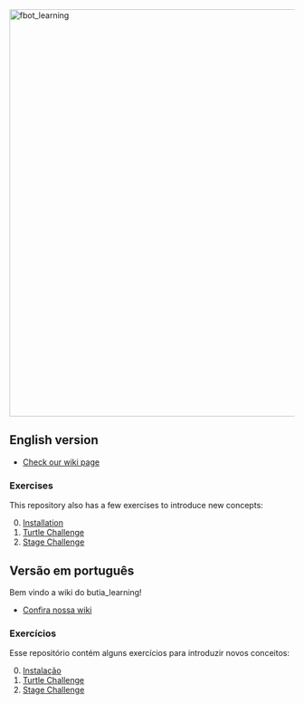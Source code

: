 <img width="4619" height="719" alt="fbot_learning" src="https://github.com/user-attachments/assets/1ca85db0-4bef-4838-af63-9d501add4e05" />


## English version

- [Check our wiki page](https://github.com/butia-bots/butia_learning/wiki)

### Exercises

This repository also has a few exercises to introduce new concepts:

0. [Installation](https://github.com/butia-bots/butia_learning/blob/main/0-installation/README.md)
1. [Turtle Challenge](https://github.com/butia-bots/butia_learning/blob/main/1-turtle_challenge/README.md)
2. [Stage Challenge](https://github.com/butia-bots/butia_learning/blob/main/2-stage_challenge/README.md)


## Versão em português

Bem vindo a wiki do butia_learning!

- [Confira nossa wiki](https://github.com/butia-bots/butia_learning/wiki)

### Exercícios

Esse repositório contém alguns exercícios para introduzir novos conceitos:


0. [Instalação](https://github.com/butia-bots/butia_learning/blob/main/0-installation/README.md)
1. [Turtle Challenge](https://github.com/butia-bots/butia_learning/blob/main/1-turtle_challenge/README.md)
2. [Stage Challenge](https://github.com/butia-bots/butia_learning/blob/main/2-stage_challenge/README.md)

